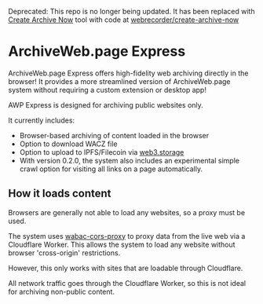 Deprecated: This repo is no longer being updated. It has been replaced with [Create Archive Now](http://create.webrecorder.net/) tool with code at [webrecorder/create-archive-now](https://github.com/webrecorder/create-archive-now)

# ArchiveWeb.page Express

ArchiveWeb.page Express offers high-fidelity web archiving directly in the browser!
It provides a more streamlined version of ArchiveWeb.page system without requiring a custom extension or desktop app!

AWP Express is designed for archiving public websites only.

It currently includes:
- Browser-based archiving of content loaded in the browser
- Option to download WACZ file
- Option to upload to IPFS/Filecoin via [web3.storage](https://web3.storage)
- With version 0.2.0, the system also includes an experimental simple crawl option for visiting all links on a page automatically.

## How it loads content

Browsers are generally not able to load any websites, so a proxy must be used.

The system uses [wabac-cors-proxy](https://github.com/webrecorder/wabac-cors-proxy) to proxy data from the live
web via a Cloudflare Worker. This allows the system to load any website without browser 'cross-origin' restrictions.

However, this only works with sites that are loadable through Cloudflare.

All network traffic goes through the Cloudflare Worker, so this is not ideal for archiving non-public content.
